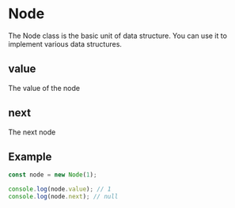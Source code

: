 # Node

The Node class is the basic unit of data structure. You can use it to implement various data structures.

## value

The value of the node

## next

The next node

## Example

```ts
const node = new Node(1);

console.log(node.value); // 1
console.log(node.next); // null
```
